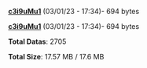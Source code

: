 [**c3i9uMu1**](/data/c3i9uMu1.txt) (03/01/23 - 17:34)- 694 bytes

[**c3i9uMu1**](/data/c3i9uMu1.txt) (03/01/23 - 17:34)- 694 bytes

**Total Datas**: 2705

**Total Size**: 17.57 MB / 17.6 MB